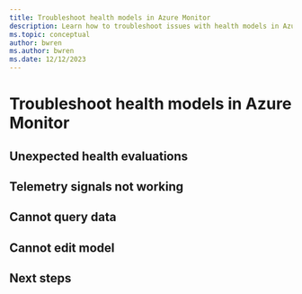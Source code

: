 ```yaml
---
title: Troubleshoot health models in Azure Monitor
description: Learn how to troubleshoot issues with health models in Azure Monitor.
ms.topic: conceptual
author: bwren
ms.author: bwren
ms.date: 12/12/2023
---
```


# Troubleshoot health models in Azure Monitor

##	Unexpected health evaluations

## Telemetry signals not working

##	Cannot query data

## Cannot edit model



## Next steps